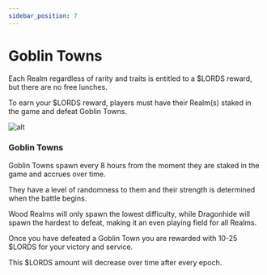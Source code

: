 ```yaml
---
sidebar_position: 7
---
```


# Goblin Towns

Each Realm regardless of rarity and traits is entitled to a $LORDS reward, but there are no free lunches. 

To earn your $LORDS reward, players must have their Realm(s) staked in the game and defeat Goblin Towns. 

![alt](/img/game/goblin-towns.png)

### Goblin Towns 

Goblin Towns spawn every 8 hours from the moment they are staked in the game and accrues over time. 

They have a level of randomness to them and their strength is determined when the battle begins. 

Wood Realms will only spawn the lowest difficulty, while Dragonhide will spawn the hardest to defeat, making it an even playing field for all Realms.

Once you have defeated a Goblin Town you are rewarded with 10-25 $LORDS for your victory and service. 

This $LORDS amount will decrease over time after every epoch. 
